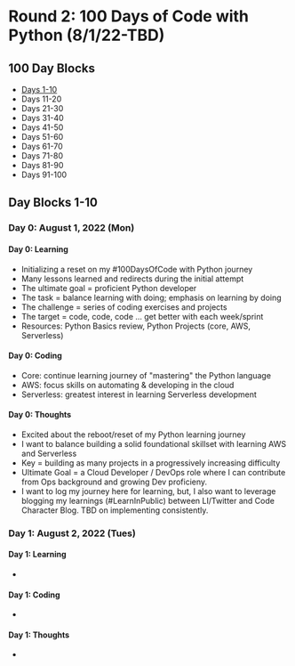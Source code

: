 # Round 2: 100 Days of Code with Python (8/1/22-TBD)

## 100 Day Blocks

- [Days 1-10](#days-1-10)
- Days 11-20
- Days 21-30
- Days 31-40
- Days 41-50
- Days 51-60
- Days 61-70
- Days 71-80
- Days 81-90
- Days 91-100

## <a id="days-1-10"></a>Day Blocks 1-10

### Day 0: August 1, 2022 (Mon)

#### Day 0: Learning

- Initializing a reset on my #100DaysOfCode with Python journey
- Many lessons learned and redirects during the initial attempt
- The ultimate goal = proficient Python developer
- The task = balance learning with doing; emphasis on learning by doing
- The challenge = series of coding exercises and projects
- The target = code, code, code ... get better with each week/sprint
- Resources: Python Basics review, Python Projects (core, AWS, Serverless)

#### Day 0: Coding

- Core: continue learning journey of "mastering" the Python language
- AWS: focus skills on automating & developing in the cloud
- Serverless: greatest interest in learning Serverless development

#### Day 0: Thoughts

- Excited about the reboot/reset of my Python learning journey
- I want to balance building a solid foundational skillset with learning AWS and Serverless
- Key = building as many projects in a progressively increasing difficulty
- Ultimate Goal = a Cloud Developer / DevOps role where I can contribute from Ops background and growing Dev proficieny.
- I want to log my journey here for learning, but, I also want to leverage blogging my learnings (#LearnInPublic) between LI/Twitter and Code Character Blog.  TBD on implementing consistently.

### Day 1: August 2, 2022 (Tues)

#### Day 1: Learning

- 

#### Day 1: Coding

- 

#### Day 1: Thoughts

- 

